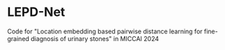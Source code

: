 # LEPD-Net
Code for "Location embedding based pairwise distance learning for fine-grained diagnosis of urinary stones" in MICCAI 2024
